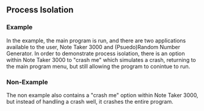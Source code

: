 ## Process Isolation ##

### Example ###
In the example, the main program is run, and there are two applications available to the user, Note Taker 3000 and
(Psuedo)Random Number Generator.  In order to demonstrate process isolation, there is an option within Note Taker 3000
to "crash me" which simulates a crash, returning to the main program menu, but still allowing the program to conintue to run.

### Non-Example ###
The non example also contains a "crash me" option within Note Taker 3000, but instead of handling a crash well, it crashes
the entire program.